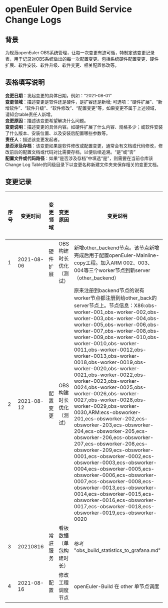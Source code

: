 # openEuler Open Build Service Change Logs

## 背景
为规范openEuler OBS系统管理，让每一次变更有迹可循，特制定该变更记录表，用于记录对OBS系统做出的每一次配置变更。包括系统硬件配置变更、硬件扩展、软件安装、软件升级、软件变更、相关配置修改等。
	

## 表格填写说明

**变更日期**：发起变更的具体日期，例如：“2021-08-01”  
**变更领域**：描述变更是软件还是硬件，是扩容还是新增; 可选项：“硬件扩展”、“新增软件”、“软件升级”、“软件修改”、“配置变更”等，如果变更不属于上述领域，请知会table责任人新增。  
**变更原因**：描述该变更希望解决什么问题。  
**变更说明**：描述变更的具体内容。如硬件扩展了什么内容、规格多少；或软件安装了什么版本、安装位置、以及安装后配置哪些参数等。  
**责任人**：描述该变更发起者。  
**是否涉及存档**：该变更如果是软件修改或配置变更，通常会有文档或代码修改，修改前后的配置文档或代码对比需要存档，以便后续追溯。“是”或“否”  
**配置文件或代码路径**：如果“是否涉及存档”中填选“是”，则需要在当前仓库该Change Log Table的同级目录下以变更名称新建文件夹来保存相关的变更文档。  

## 变更记录

|序号|变更时间|变更领域|变更原因|变更说明|责任人|是否涉及存档|配置文件或代码路径|
|--|--|--|--|--|--|--|--|
| 1 | 2021-08-06 | 硬件扩展|OBS构建时长优化（测试）|新增other_backend节点。该节点新增完成后用于配置openEuler-Mainline-copy工程。加入ARM 002、003、004等三个worker节点到新server（other_backend）|曹志  |否|NULL|
| 2 | 2021-08-12 | 配置变更|OBS构建时长优化（测试）|原来注册到backend节点的说有worker节点都注册到给other_back的server节点上。节点信息：X86:obs-worker-001,obs-worker-002,obs-worker-003,obs-worker-004,obs-worker-005,obs-worker-006,obs-worker-007,obs-worker-008,obs-worker-009,obs-worker-010,obs-worker-0010,obs-worker-0011,obs-worker-0012,obs-worker-0013,obs-worker-0018,obs-worker-0019,obs-worker-0020,obs-worker-0021,obs-worker-0022,obs-worker-0023,obs-worker-0024,obs-worker-0025,obs-worker-0026,obs-worker-0027,obs-worker-0028,obs-worker-0029,obs-worker-0030,ARM:ecs-obsworker-201,ecs-obsworker-202,ecs-obsworker-203,ecs-obsworker-204,ecs-obsworker-205,ecs-obsworker-206,ecs-obsworker-207,ecs-obsworker-208,ecs-obsworker-209,ecs-obsworker-0001,ecs-obsworker-0002,ecs-obsworker-0003,ecs-obsworker-0004,ecs-obsworker-0005,ecs-obsworker-0006,ecs-obsworker-0007,ecs-obsworker-0008,ecs-obsworker-0013,ecs-obsworker-0014,ecs-obsworker-0015,ecs-obsworker-0016,ecs-obsworker-0017,ecs-obsworker-0018,ecs-obsworker-0019,ecs-obsworker-0020|陈燕潘  |否|NULL|
| 3 | 20210816  | 常驻服务 | 看板数据（单包构建时长） | 参考 "obs_build_statistics_to_grafana.md" | 邓鹏 | 是 | changelog_03/fluent.conf, changelog_03/obs_build_statistics_to_grafana.md|
| 4 | 2021-08-16 | 配置 | 修改工程调度节点 | openEuler-Build 在 other 单节点调度 |  | 否 | backend-server  home-backend-server 两个节点 /usr/obs/lib/server/BSConfig.pm 配置文件添加 'openEuler-Build' => 'other', |


